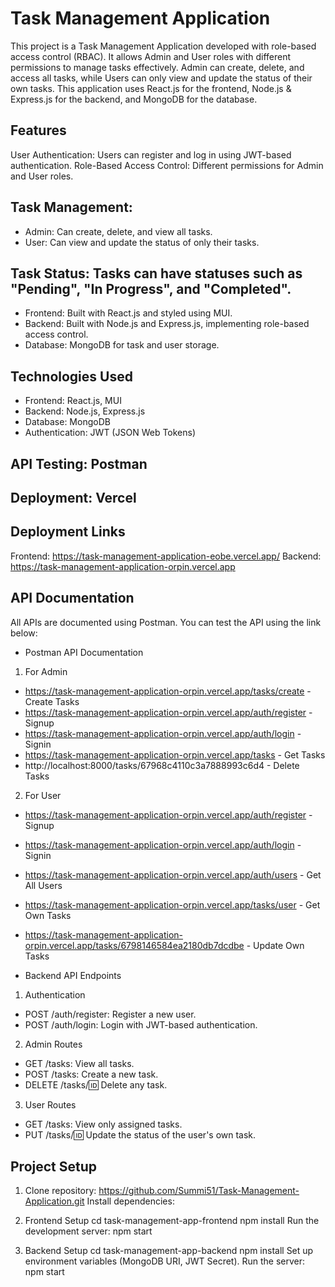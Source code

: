 # Task Management Application
This project is a Task Management Application developed with role-based access control (RBAC). It allows Admin and User roles with different permissions to manage tasks effectively. Admin can create, delete, and access all tasks, while Users can only view and update the status of their own tasks. This application uses React.js for the frontend, Node.js & Express.js for the backend, and MongoDB for the database.

## Features
User Authentication: Users can register and log in using JWT-based authentication.
Role-Based Access Control: Different permissions for Admin and User roles.

## Task Management:
* Admin: Can create, delete, and view all tasks.
* User: Can view and update the status of only their tasks.
  
## Task Status: Tasks can have statuses such as "Pending", "In Progress", and "Completed".
* Frontend: Built with React.js and styled using MUI.
* Backend: Built with Node.js and Express.js, implementing role-based access control.
* Database: MongoDB for task and user storage.
  
## Technologies Used
* Frontend: React.js, MUI
* Backend: Node.js, Express.js
* Database: MongoDB
* Authentication: JWT (JSON Web Tokens)
  
## API Testing: Postman

## Deployment: Vercel

## Deployment Links
Frontend: https://task-management-application-eobe.vercel.app/
Backend: https://task-management-application-orpin.vercel.app

## API Documentation
All APIs are documented using Postman. You can test the API using the link below:

* Postman API Documentation
  
1. For Admin
* https://task-management-application-orpin.vercel.app/tasks/create - Create Tasks
* https://task-management-application-orpin.vercel.app/auth/register - Signup
* https://task-management-application-orpin.vercel.app/auth/login  -  Signin
* https://task-management-application-orpin.vercel.app/tasks  - Get Tasks
* http://localhost:8000/tasks/67968c4110c3a7888993c6d4  - Delete Tasks

2. For User
* https://task-management-application-orpin.vercel.app/auth/register - Signup
* https://task-management-application-orpin.vercel.app/auth/login - Signin
* https://task-management-application-orpin.vercel.app/auth/users - Get All Users
* https://task-management-application-orpin.vercel.app/tasks/user -  Get Own Tasks
* https://task-management-application-orpin.vercel.app/tasks/6798146584ea2180db7dcdbe - Update Own Tasks
   
* Backend API Endpoints
  
1. Authentication
* POST /auth/register: Register a new user.
* POST /auth/login: Login with JWT-based authentication.
  
2. Admin Routes
* GET /tasks: View all tasks.
* POST /tasks: Create a new task.
* DELETE /tasks/:id: Delete any task.
  
3. User Routes
* GET /tasks: View only assigned tasks.
* PUT /tasks/:id: Update the status of the user's own task.
  
## Project Setup

1. Clone repository: 
https://github.com/Summi51/Task-Management-Application.git
Install dependencies:

2. Frontend Setup
cd task-management-app-frontend
npm install
Run the development server:
npm start

3. Backend Setup
cd task-management-app-backend
npm install
Set up environment variables (MongoDB URI, JWT Secret).
Run the server:
npm start
